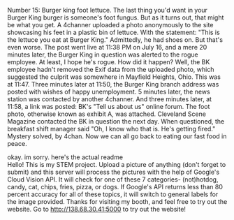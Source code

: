 Number 15: Burger king foot lettuce. The last thing you'd want in your Burger King burger is someone's foot fungus. But as it turns out, that might be what you get. A 4channer uploaded a photo anonymously to the site showcasing his feet in a plastic bin of lettuce. With the statement: "This is the lettuce you eat at Burger King." Admittedly, he had shoes on.
But that's even worse.
The post went live at 11:38 PM on July 16, and a mere 20 minutes later, the Burger King in question was alerted to the rogue employee. At least, I hope he's rogue. How did it happen? Well, the BK employee hadn't removed the Exif data from the uploaded photo, which suggested the culprit was somewhere in Mayfield Heights, Ohio. This was at 11:47. Three minutes later at 11:50, the Burger King branch address was posted with wishes of happy unemployment. 5 minutes later, the news station was contacted by another 4channer. And three minutes later, at 11:58, a link was posted: BK's "Tell us about us" online forum. The foot photo, otherwise known as exhibit A, was attached. Cleveland Scene Magazine contacted the BK in question the next day. When questioned, the breakfast shift manager said "Oh, I know who that is. He's getting fired." Mystery solved, by 4chan. Now we can all go back to eating our fast food in peace.



okay. im sorry. here's the actual readme <br>
Hello! This is my STEM project. Upload a picture of anything (don't forget to submit) and this server will process the pictures with the help of Google's Cloud Vision API. It will check for one of these 7 categories- (not)hotdog, candy, cat, chips, fries, pizza, or dogs. If Google's API returns less than 80 percent accuracy for all of these topics, it will switch to general labels for the image provided. Thanks for visiting my booth, and feel free to try out the website.
Go to http://138.68.30.41:5000 to try out the website!
